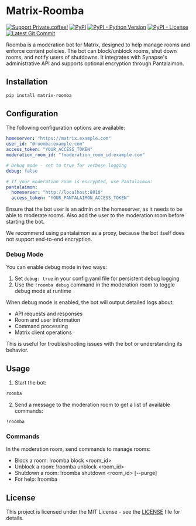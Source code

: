 # Matrix-Roomba

[![Support Private.coffee!](https://shields.private.coffee/badge/private.coffee-support%20us!-pink?logo=coffeescript)](https://private.coffee)
[![PyPI](https://shields.private.coffee/pypi/v/matrix-roomba)](https://pypi.org/project/matrix-roomba/)
[![PyPI - Python Version](https://shields.private.coffee/pypi/pyversions/matrix-roomba)](https://pypi.org/project/matrix-roomba/)
[![PyPI - License](https://shields.private.coffee/pypi/l/matrix-roomba)](https://pypi.org/project/matrix-roomba/)
[![Latest Git Commit](https://shields.private.coffee/gitea/last-commit/privatecoffee/matrix-roomba?gitea_url=https://git.private.coffee)](https://git.private.coffee/privatecoffee/matrix-roomba)

Roomba is a moderation bot for Matrix, designed to help manage rooms and enforce content policies. The bot can block/unblock rooms, shut down rooms, and notify users of shutdowns. It integrates with Synapse's administrative API and supports optional encryption through Pantalaimon.

## Installation

```bash
pip install matrix-roomba
```

## Configuration

The following configuration options are available:

```yaml
homeserver: "https://matrix.example.com"
user_id: "@roomba:example.com"
access_token: "YOUR_ACCESS_TOKEN"
moderation_room_id: "!moderation_room_id:example.com"

# Debug mode - set to true for verbose logging
debug: false

# If your moderation room is encrypted, use Pantalaimon:
pantalaimon:
  homeserver: "http://localhost:8010"
  access_token: "YOUR_PANTALAIMON_ACCESS_TOKEN"
```

Ensure that the bot user is an admin on the homeserver, as it needs to be able to moderate rooms. Also add the user to the moderation room before starting the bot.

We recommend using pantalaimon as a proxy, because the bot itself does not support end-to-end encryption.

### Debug Mode

You can enable debug mode in two ways:

1. Set `debug: true` in your config.yaml file for persistent debug logging
2. Use the `!roomba debug` command in the moderation room to toggle debug mode at runtime

When debug mode is enabled, the bot will output detailed logs about:

- API requests and responses
- Room and user information
- Command processing
- Matrix client operations

This is useful for troubleshooting issues with the bot or understanding its behavior.

## Usage

1. Start the bot:

```bash
roomba
```

2. Send a message to the moderation room to get a list of available commands:

```
!roomba
```

### Commands

In the moderation room, send commands to manage rooms:

- Block a room: !roomba block <room_id>
- Unblock a room: !roomba unblock <room_id>
- Shutdown a room: !roomba shutdown <room_id> [--purge]
- For help: !roomba

## License

This project is licensed under the MIT License - see the [LICENSE](LICENSE) file for details.
